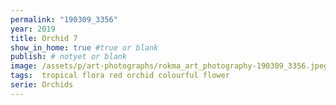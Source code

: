 ```yaml
---
permalink: "190309_3356"
year: 2019
title: Orchid 7
show_in_home: true #true or blank
publish: # notyet or blank
image: /assets/p/art-photographs/rokma_art_photography-190309_3356.jpeg
tags:  tropical flora red orchid colourful flower
serie: Orchids
---
```

